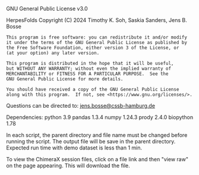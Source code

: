 GNU General Public License v3.0

HerpesFolds Copyright (C) 2024  Timothy K. Soh, Saskia Sanders, Jens B. Bosse

    This program is free software: you can redistribute it and/or modify
    it under the terms of the GNU General Public License as published by
    the Free Software Foundation, either version 3 of the License, or
    (at your option) any later version.

    This program is distributed in the hope that it will be useful,
    but WITHOUT ANY WARRANTY; without even the implied warranty of
    MERCHANTABILITY or FITNESS FOR A PARTICULAR PURPOSE.  See the
    GNU General Public License for more details.

    You should have received a copy of the GNU General Public License
    along with this program.  If not, see <https://www.gnu.org/licenses/>.

Questions can be directed to: jens.bosse@cssb-hamburg.de


Dependencies:
	python	3.9
	pandas	1.3.4
	numpy	1.24.3
	prody	2.4.0
	biopython	1.78

In each script, the parent directory and file name must be changed before running the script.
The output file will be save in the parent directory.
Expected run time with demo dataset is less than 1 min.

To view the ChimeraX session files, click on a file link and then "view raw" on the page appearing. This will download the file.
